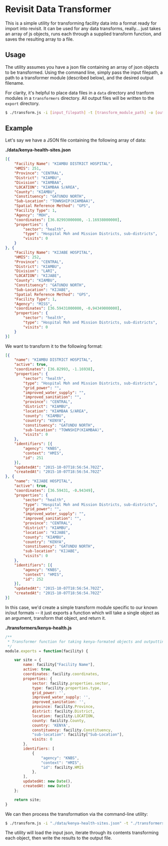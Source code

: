 # Revisit Data Transformer

This is a simple utility for transforming facility data into a format ready for import into revisit. It can be used for any data transforms, really... just takes an array of js objects, runs each through a supplied transform function, and saves the resulting array to a file.

## Usage

The utility assumes you have a json file containing an array of json objects to be transformed. Using the command line, simply pass the input filepath, a path to a transformer module (described below), and the desired output filename.

For clarity, it's helpful to place data files in a `data` directory and tranform modules in a `transformers` directory. All output files will be written to the `export` directory.

```bash
$ ./transform.js -i [input_filepath] -t [transform_module_path] -o [output_filename]
```


## Example

Let's say we have a JSON file containing the following array of data:

**./data/kenya-health-sites.json**
```json
[{
    "Facility Name": "KIAMBU DISTRICT HOSPITAL",
    "HMIS": 251,
    "Province": "CENTRAL",
    "District": "KIAMBU",
    "Division": "KIAMBAA",
    "LOCATION": "KIAMBAA S/AREA",
    "County": "KIAMBU",
    "Constituency": "GATUNDU NORTH",
    "Sub-Location": "TOWNSHIP(KIAMBAA)",
    "Spatial Reference Method": "GPS",
    "Facility Type": 1,
    "Agency": "MOH",
    "coordinates": [36.82993000000, -1.16938000000],
    "properties": {
        "sector": "health",
        "type": "Hospital Moh and Mission Districts, sub-districts",
        "visits": 0
    }
}, {
    "Facility Name": "KIJABE HOSPITAL",
    "HMIS": 252,
    "Province": "CENTRAL",
    "District": "KIAMBU",
    "Division": "LARI",
    "LOCATION": "KIJABE",
    "County": "KIAMBU",
    "Constituency": "GATUNDU NORTH",
    "Sub-Location": "KIJABE",
    "Spatial Reference Method": "GPS",
    "Facility Type": 1,
    "Agency": "MISS",
    "coordinates": [36.59431000000, -0.94349000000],
    "properties": {
        "sector": "health",
        "type": "Hospital Moh and Mission Districts, sub-districts",
        "visits": 0
    }
}]
```

We want to transform it to the following format:

```json
[{
    "name": "KIAMBU DISTRICT HOSPITAL",
    "active": true,
    "coordinates": [36.82993, -1.16938],
    "properties": {
        "sector": "health",
        "type": "Hospital Moh and Mission Districts, sub-districts",
        "grid_power": "",
        "improved_water_supply": "",
        "improved_sanitation": "",
        "province": "CENTRAL",
        "district": "KIAMBU",
        "location": "KIAMBAA S/AREA",
        "county": "KIAMBU",
        "country": "KENYA",
        "constituency": "GATUNDU NORTH",
        "sub-location": "TOWNSHIP(KIAMBAA)",
        "visits": 0
    },
    "identifiers": [{
        "agency": "KNBS",
        "context": "HMIS",
        "id": 251
    }],
    "updatedAt": "2015-10-07T18:56:54.702Z",
    "createdAt": "2015-10-07T18:56:54.702Z"
}, {
    "name": "KIJABE HOSPITAL",
    "active": true,
    "coordinates": [36.59431, -0.94349],
    "properties": {
        "sector": "health",
        "type": "Hospital Moh and Mission Districts, sub-districts",
        "grid_power": "",
        "improved_water_supply": "",
        "improved_sanitation": "",
        "province": "CENTRAL",
        "district": "KIAMBU",
        "location": "KIJABE",
        "county": "KIAMBU",
        "country": "KENYA",
        "constituency": "GATUNDU NORTH",
        "sub-location": "KIJABE",
        "visits": 0
    },
    "identifiers": [{
        "agency": "KNBS",
        "context": "HMIS",
        "id": 252
    }],
    "updatedAt": "2015-10-07T18:56:54.702Z",
    "createdAt": "2015-10-07T18:56:54.702Z"
}]
```

In this case, we'd create a simple transform module specific to our known in/out formats -- it just exports a function which will take a single object as an argument, transform that object, and return it.

**./transformers/kenya-health.js**
```javascript
/**
 * Transformer function for taking kenya-formated objects and outputting FRED-formated.
 */
module.exports = function(facility) {

    var site = {
        name: facility["Facility Name"],
        active: true,
        coordinates: facility.coordinates,
        properties: {
            sector: facility.properties.sector,
            type: facility.properties.type,
            grid_power: '',
            improved_water_supply: '',
            improved_sanitation: '',
            province: facility.Province,
            district: facility.District,
            location: facility.LOCATION,
            county: facility.County,
            country: 'KENYA',
            constituency: facility.Constituency,
            "sub-location": facility["Sub-Location"],
            visits: 0
        },
        identifiers: [
            {
                "agency": "KNBS",
                "context": "HMIS",
                "id": facility.HMIS
            },
        ],
        updatedAt: new Date(),
        createdAt: new Date()
    };

    return site;
}
````

We can then process the transformation via the command-line utility:

```bash
$ ./transform.js -i "./data/kenya-health-sites.json" -t "./transformers/kenya-health.js" -o "kenya-health-transformed.json"
```

The utility will load the input json, iterate through its contents transforming each object, then write the results to the output file.
